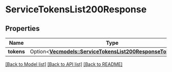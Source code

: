 # ServiceTokensList200Response

## Properties

Name | Type | Description | Notes
------------ | ------------- | ------------- | -------------
**tokens** | Option<[**Vec<models::ServiceTokensList200ResponseTokensInner>**](service_tokens_list_200_response_tokens_inner.md)> |  | [optional]

[[Back to Model list]](../README.md#documentation-for-models) [[Back to API list]](../README.md#documentation-for-api-endpoints) [[Back to README]](../README.md)


